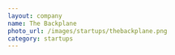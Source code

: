 ```yaml
---
layout: company
name: The Backplane
photo_url: /images/startups/thebackplane.png
category: startups
---
```

